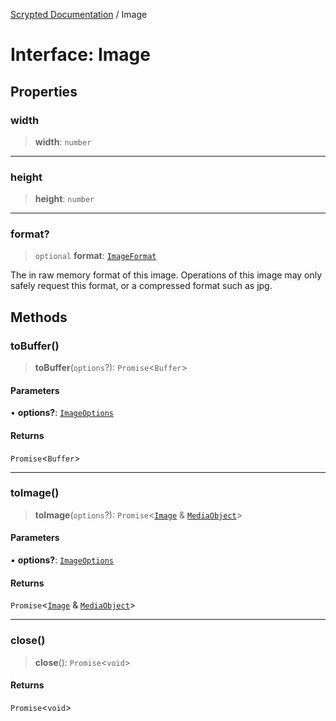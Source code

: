 [Scrypted Documentation](../globals.md) / Image

# Interface: Image

## Properties

### width

> **width**: `number`

***

### height

> **height**: `number`

***

### format?

> `optional` **format**: [`ImageFormat`](../type-aliases/ImageFormat.md)

The in raw memory format of this image.
Operations of this image may only safely request
this format, or a compressed format such as jpg.

## Methods

### toBuffer()

> **toBuffer**(`options`?): `Promise`\<`Buffer`\>

#### Parameters

• **options?**: [`ImageOptions`](ImageOptions.md)

#### Returns

`Promise`\<`Buffer`\>

***

### toImage()

> **toImage**(`options`?): `Promise`\<[`Image`](Image.md) & [`MediaObject`](MediaObject.md)\>

#### Parameters

• **options?**: [`ImageOptions`](ImageOptions.md)

#### Returns

`Promise`\<[`Image`](Image.md) & [`MediaObject`](MediaObject.md)\>

***

### close()

> **close**(): `Promise`\<`void`\>

#### Returns

`Promise`\<`void`\>
